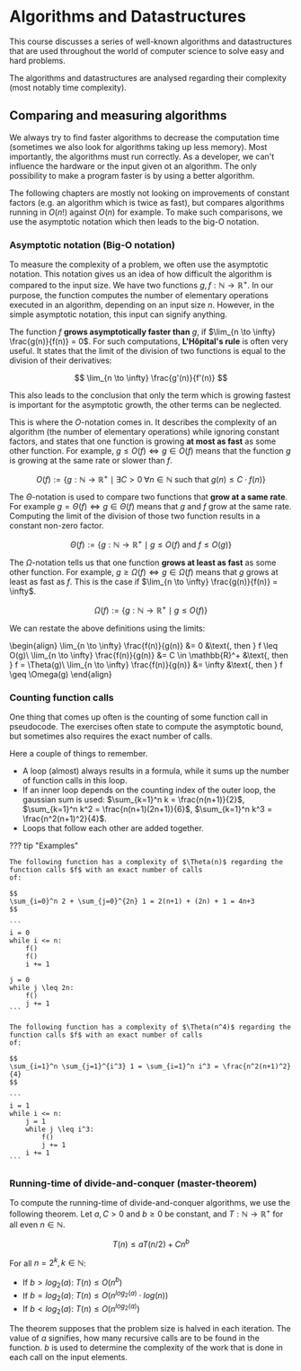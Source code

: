 # Algorithms and Datastructures

This course discusses a series of well-known algorithms and datastructures that are used throughout the world of 
computer science to solve easy and hard problems.

The algorithms and datastructures are analysed regarding their complexity (most notably time complexity).

## Comparing and measuring algorithms

We always try to find faster algorithms to decrease the computation time (sometimes we also look for algorithms taking
up less memory). Most importantly, the algorithms must run correctly. As a developer, we can't influence the hardware
or the input given ot an algorithm. The only possibility to make a program faster is by using a better algorithm. 

The following chapters are mostly not looking on improvements of constant factors (e.g. an algorithm which is twice
as fast), but compares algorithms running in $O(n!)$ against $O(n)$ for example. To make such comparisons, we use the
asymptotic notation which then leads to the big-O notation.

### Asymptotic notation (Big-O notation)

To measure the complexity of a problem, we often use the asymptotic notation. This notation gives us an idea of how
difficult the algorithm is compared to the input size. We have two functions $g,f: \mathbb{N} \to \mathbb{R}^+$. In our
purpose, the function computes the number of elementary operations executed in an algorithm, depending on an input size
$n$. However, in the simple asymptotic notation, this input can signify anything. 

The function $f$ **grows asymptotically faster than** $g$, if $\lim_{n \to \infty} \frac{g(n)}{f(n)} = 0$. For 
such computations, **L'Hôpital's rule** is often very useful. It states that the limit of the division of two functions
is equal to the division of their derivatives: 

$$
\lim_{n \to \infty} \frac{g'(n)}{f'(n)}
$$

This also leads to the conclusion that only the term which is growing fastest is important for the asymptotic growth, 
the other terms can be neglected. 

This is where the $O$-notation comes in. It describes the complexity of an algorithm (the number of elementary 
operations) while ignoring constant factors, and states that one function is growing **at most as fast** as some other
function. For example, $g \leq O(f) \Leftrightarrow g \in O(f)$ means that the function $g$ is growing at the same 
rate or slower than $f$. 

$$
O(f)  := \{g: \mathbb{N} \to \mathbb{R}^+ \mid \exists C > 0 \; \forall n \in \mathbb{N} \text{ such that } g(n) \leq C \cdot f(n)\}
$$

The $\Theta$-notation is used to compare two functions that **grow at a same rate**. For example $g = \Theta(f) 
\Leftrightarrow g \in \Theta(f)$ means that $g$ and $f$ grow at the same rate. Computing the limit of the division of
those two function results in a constant non-zero factor. 

$$
\Theta(f) := \{g: \mathbb{N} \to \mathbb{R}^+ \mid g \leq O(f) \text{ and } f \leq O(g)\}
$$

The $\Omega$-notation tells us that one function **grows at least as fast** as some other function. For example, $g \geq 
\Omega(f) \Leftrightarrow g \in \Omega(f)$ means that $g$ grows at least as fast as $f$. This is the case if 
$\lim_{n \to \infty} \frac{g(n)}{f(n)} = \infty$. 

$$
\Omega(f) := \{g: \mathbb{N} \to \mathbb{R}^+ \mid g \leq O(f)\}
$$

We can restate the above definitions using the limits: 

\begin{align}
\lim_{n \to \infty} \frac{f(n)}{g(n)} &= 0 &\text{, then } f \leq O(g)\\
\lim_{n \to \infty} \frac{f(n)}{g(n)} &= C \in \mathbb{R}^+ &\text{, then } f = \Theta(g)\\
\lim_{n \to \infty} \frac{f(n)}{g(n)} &= \infty &\text{, then } f \geq \Omega(g)
\end{align}

### Counting function calls

One thing that comes up often is the counting of some function call in pseudocode. The exercises often state to compute
the asymptotic bound, but sometimes also requires the exact number of calls. 

Here a couple of things to remember. 

- A loop (almost) always results in a formula, while it sums up the number of function calls in this loop.
- If an inner loop depends on the counting index of the outer loop, the gaussian sum is used: $\sum_{k=1}^n k =
  \frac{n(n+1)}{2}$, $\sum_{k=1}^n k^2 = \frac{n(n+1)(2n+1)}{6}$, $\sum_{k=1}^n k^3 = \frac{n^2(n+1)^2}{4}$.
- Loops that follow each other are added together.

??? tip "Examples"

    The following function has a complexity of $\Theta(n)$ regarding the function calls $f$ with an exact number of calls 
    of: 
    
    $$
    \sum_{i=0}^n 2 + \sum_{j=0}^{2n} 1 = 2(n+1) + (2n) + 1 = 4n+3
    $$
    
    ```
    i = 0
    while i <= n:
        f()
        f()
        i += 1
    
    j = 0
    while j \leq 2n:
        f()
        j += 1
    ```

    The following function has a complexity of $\Theta(n^4)$ regarding the function calls $f$ with an exact number of calls
    of:
    
    $$
    \sum_{i=1}^n \sum_{j=1}^{i^3} 1 = \sum_{i=1}^n i^3 = \frac{n^2(n+1)^2}{4}
    $$
    
    ```
    i = 1
    while i <= n:
        j = 1
        while j \leq i^3:
            f()
            j += 1
        i += 1
    ```


### Running-time of divide-and-conquer (master-theorem)

To compute the running-time of divide-and-conquer algorithms, we use the following theorem. Let $a,C > 0$ and $b \geq 0$
be constant, and $T: \mathbb{N} \to \mathbb{R}^+$ for all even $n \in \mathbb{N}$.

$$
T(n) \leq aT(n/2)+Cn^b
$$

For all $n = 2^k, k \in \mathbb{N}$:

- If $b > log_2(a)$: $T(n) \leq O(n^b)$
- If $b = log_2(a)$: $T(n) \leq O(n^{log_2(a)} \cdot log(n))$
- If $b < log_2(a)$: $T(n) \leq O(n^{log_2(a)})$

The theorem supposes that the problem size is halved in each iteration. The value of $a$ signifies, how many recursive
calls are to be found in the function. $b$ is used to determine the complexity of the work that is done in each call
on the input elements. 
